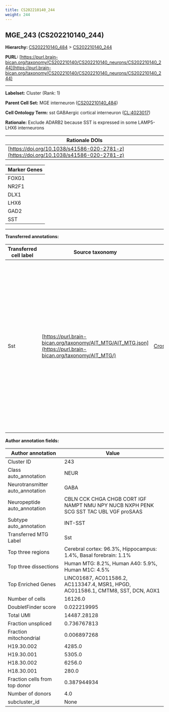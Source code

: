 ```yaml
---
title: CS202210140_244
weight: 244
---
```

## MGE_243 (CS202210140_244)
<b>Hierarchy: </b>
[CS202210140_484](../CS202210140_484) >
[CS202210140_244](../CS202210140_244)

**PURL:** [https://purl.brain-bican.org/taxonomy/CS202210140/CS202210140_neurons/CS202210140_244](https://purl.brain-bican.org/taxonomy/CS202210140/CS202210140_neurons/CS202210140_244)

---


**Labelset:** Cluster (Rank: 1)

**Parent Cell Set:** MGE interneuron ([CS202210140_484](../CS202210140_484))



**Cell Ontology Term:**  sst GABAergic cortical interneuron ([CL:4023017](https://www.ebi.ac.uk/ols/ontologies/cl/terms?obo_id=CL:4023017)) 

**Rationale:** Exclude ADARB2 because SST is expressed in some LAMP5-LHX6 interneurons

| Rationale DOIs |
|----------------|
|[https://doi.org/10.1038/s41586-020-2781-z](https://doi.org/10.1038/s41586-020-2781-z)|

[MARKER GENES.]: #


| Marker Genes |
|--------------|
|FOXG1|
|NR2F1|
|DLX1|
|LHX6|
|GAD2|
|SST|

---

[TRANSFERRED ANNOTATIONS.]: #


**Transferred annotations:**

| Transferred cell label | Source taxonomy | Source node accession | Algorithm name | Comment |
|------------------------|-----------------|-----------------------|----------------|---------|
|Sst|[https://purl.brain-bican.org/taxonomy/AIT_MTG/AIT_MTG.json](https://purl.brain-bican.org/taxonomy/AIT_MTG/)|[CrossArea_subclass:8fa477a378](https://purl.brain-bican.org/taxonomy/AIT_MTG/CrossArea_subclass_8fa477a378)||We performed PCA (50 components) on our full dataset, trained a random forest classifier (scikit-learn, class_ weight=‘balanced’, max_depth=50) on the MTG labels, and then predicted labels for all cells. We labeled each cluster with the mode of its constituent cells if two conditions were met: more than 0.8 of predicted labels matched the mode, and the mean probability of these pre- dictions was greater than 0.8.|

[AUTHOR ANNOTATION FIELDS.]: #


**Author annotation fields:**

| Author annotation | Value |
|-------------------|-------|
|Cluster ID|243|
|Class auto_annotation|NEUR|
|Neurotransmitter auto_annotation|GABA|
|Neuropeptide auto_annotation|CBLN CCK CHGA CHGB CORT IGF NAMPT NMU NPY NUCB NXPH PENK SCG SST TAC UBL VGF proSAAS|
|Subtype auto_annotation|INT-SST|
|Transferred MTG Label|Sst|
|Top three regions|Cerebral cortex: 96.3%, Hippocampus: 1.4%, Basal forebrain: 1.1%|
|Top three dissections|Human MTG: 8.2%, Human A40: 5.9%, Human M1C: 4.5%|
|Top Enriched Genes|LINC01687, AC011586.2, AC113347.4, MSR1, HPGD, AC011586.1, CMTM8, SST, DCN, AOX1|
|Number of cells|16126.0|
|DoubletFinder score|0.022219995|
|Total UMI|14487.28128|
|Fraction unspliced|0.736767813|
|Fraction mitochondrial|0.006897268|
|H19.30.002|4285.0|
|H19.30.001|5305.0|
|H18.30.002|6256.0|
|H18.30.001|280.0|
|Fraction cells from top donor|0.387944934|
|Number of donors|4.0|
|subcluster_id|None|

